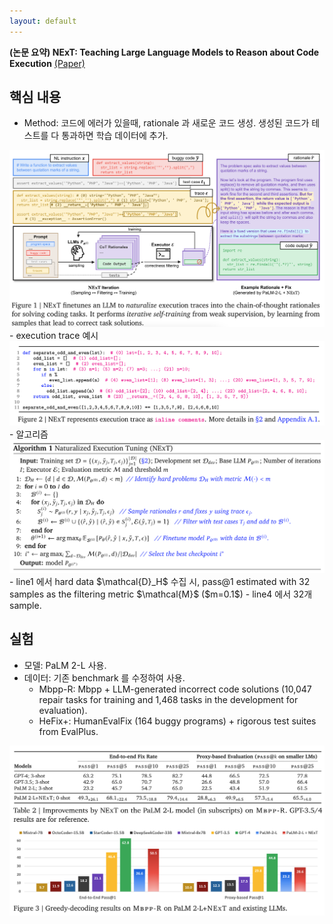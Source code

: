 ```yaml
---
layout: default
---
```


**(논문 요약) NExT: Teaching Large Language Models to Reason about Code Execution** [(Paper)](https://arxiv.org/pdf/2404.14662)

## 핵심 내용

- Method: 코드에 에러가 있을때, rationale 과 새로운 코드 생성. 생성된 코드가 테스트를 다 통과하면 학습 데이터에 추가.
<img src="./data/papers/next/overview.png" width="800" />
   - execution trace 예시  
    <img src="./data/papers/next/execution_trace.png" width="800" />
   - 알고리즘   
    <img src="./data/papers/next/algorithm.png" width="800" />
      - line1 에서 hard data $\mathcal{D}_H$ 수집 시, pass@1 estimated with 32 samples as the filtering metric $\mathcal{M}$ ($m=0.1$)
      - line4 에서 32개 sample.
      
## 실험
- 모델: PaLM 2-L 사용.
- 데이터: 기존 benchmark 를 수정하여 사용.
  - Mbpp-R: Mbpp + LLM-generated incorrect code solutions (10,047 repair tasks for training and 1,468 tasks in the development for evaluation).
  - HeFix+: HumanEvalFix (164 buggy programs) + rigorous test suites from EvalPlus.
  
<img src="./data/papers/next/result.png" width="800" />
